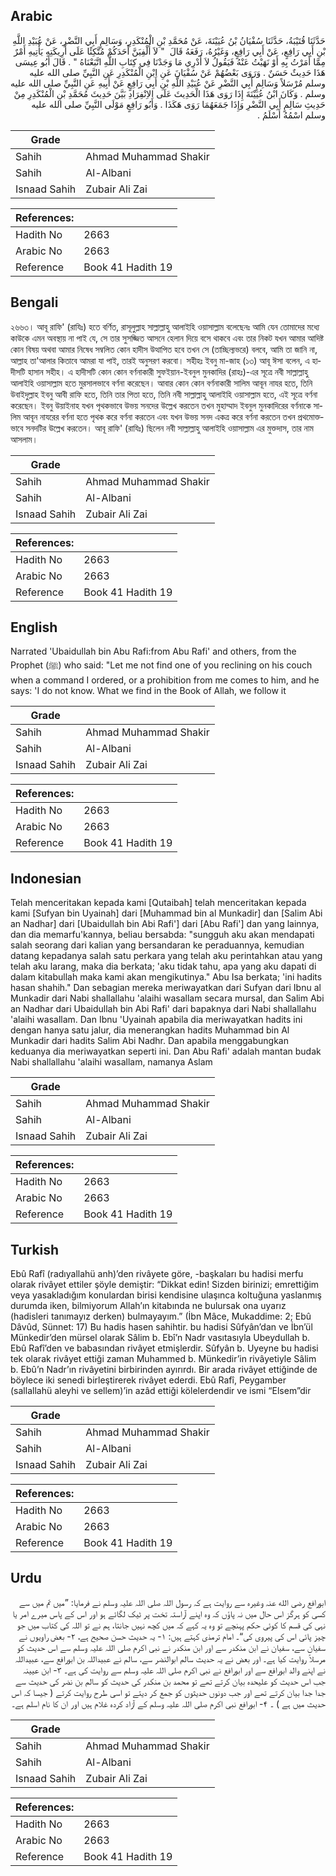 ## Arabic


<div dir="rtl" lang="ar" style={{fontSize:'larger',backgroundColor:'#f8f9fa',padding:20}}>
حَدَّثَنَا قُتَيْبَةُ، حَدَّثَنَا سُفْيَانُ بْنُ عُيَيْنَةَ، عَنْ مُحَمَّدِ بْنِ الْمُنْكَدِرِ، وَسَالِمٍ أَبِي النَّضْرِ، عَنْ عُبَيْدِ اللَّهِ بْنِ أَبِي رَافِعٍ، عَنْ أَبِي رَافِعٍ، وَغَيْرُهُ، رَفَعَهُ قَالَ ‏ "‏ لاَ أُلْفِيَنَّ أَحَدَكُمْ مُتَّكِئًا عَلَى أَرِيكَتِهِ يَأْتِيهِ أَمْرٌ مِمَّا أَمَرْتُ بِهِ أَوْ نَهَيْتُ عَنْهُ فَيَقُولُ لاَ أَدْرِي مَا وَجَدْنَا فِي كِتَابِ اللَّهِ اتَّبَعْنَاهُ ‏"‏ ‏.‏ قَالَ أَبُو عِيسَى هَذَا حَدِيثٌ حَسَنٌ ‏.‏ وَرَوَى بَعْضُهُمْ عَنْ سُفْيَانَ عَنِ ابْنِ الْمُنْكَدِرِ عَنِ النَّبِيِّ صلى الله عليه وسلم مُرْسَلاً وَسَالِمٍ أَبِي النَّضْرِ عَنْ عُبَيْدِ اللَّهِ بْنِ أَبِي رَافِعٍ عَنْ أَبِيهِ عَنِ النَّبِيِّ صلى الله عليه وسلم ‏.‏ وَكَانَ ابْنُ عُيَيْنَةَ إِذَا رَوَى هَذَا الْحَدِيثَ عَلَى الاِنْفِرَادِ بَيَّنَ حَدِيثَ مُحَمَّدِ بْنِ الْمُنْكَدِرِ مِنْ حَدِيثِ سَالِمٍ أَبِي النَّضْرِ وَإِذَا جَمَعَهُمَا رَوَى هَكَذَا ‏.‏ وَأَبُو رَافِعٍ مَوْلَى النَّبِيِّ صلى الله عليه وسلم اسْمُهُ أَسْلَمُ ‏.‏
</div>
<div style={{backgroundColor:'#f8f9fa',padding:20, marginBottom: 10}}><table> <thead> <tr> <th>Grade</th> <th></th> </tr> </thead> <tbody> <tr><td>Sahih</td><td>Ahmad Muhammad Shakir</td></tr><tr><td>Sahih</td><td>Al-Albani</td></tr><tr><td>Isnaad Sahih</td><td>Zubair Ali Zai</td></tr></tbody></table><table> <thead> <tr> <th>References:</th> <th></th> </tr> </thead> <tbody><tr><td>Hadith No</td><td>2663</td></tr><tr><td>Arabic No</td><td>2663</td></tr><tr><td>Reference</td><td>Book 41 Hadith 19</td></tr></tbody></table></div>

## Bengali


<div dir="ltr" lang="bn" style={{fontSize:'larger',backgroundColor:'#f8f9fa',padding:20}}>
২৬৬৩। আবূ রাফি' (রাযিঃ) হতে বর্ণিত, রাসূলুল্লাহ সাল্লাল্লাহু আলাইহি ওয়াসাল্লাম বলেছেনঃ আমি যেন তোমাদের মধ্যে কাউকে এমন অবস্থায় না পাই যে, সে তার সুসজ্জিত আসনে হেলান দিয়ে বসে থাকবে এবং তার নিকট যখন আমার আদিষ্ট কোন বিষয় অথবা আমার নিষেধ সম্বলিত কোন হাদীস উত্থাপিত হবে তখন সে (তাচ্ছিল্যভরে) বলবে, আমি তা জানি না, আল্লাহ তা'আলার কিতাবে আমরা যা পাই, তারই অনুসরণ করবো। সহীহঃ ইবনু মা-জাহ (১৩) আবূ ঈসা বলেন, এ হাদীসটি হাসান সহীহ। এ হাদীসটি কোন কোন বর্ণনাকারী সুফইয়ান-ইবনুল মুনকাদির (রাহঃ)-এর সূত্রে নবী সাল্লাল্লাহু আলাইহি ওয়াসাল্লাম হতে মুরসালভাবে বর্ণনা করেছেন। আবার কোন কোন বর্ণনাকারী সালিম আবূন নাযর হতে, তিনি উবাইদুল্লাহ ইবনু আবী রাফি হতে, তিনি তার পিতা হতে, তিনি নবী সাল্লাল্লাহু আলাইহি ওয়াসাল্লাম হতে, এই সূত্রে বর্ণনা করেছেন। ইবনু উয়াইনাহ যখন পৃথকভাবে উভয় সনদের উল্লেখ করতেন তখন মুহাম্মাদ ইবনুল মুনকাদিরের বর্ণনাকে সালিম আবূন নাযরের বর্ণনা হতে পৃথক করে বর্ণনা করতেন এবং যখন উভয় সনদ একত্র করে বর্ণনা করতেন তখন প্রথমোক্তভাবে সনদটির উল্লেখ করতেন। আবূ রাফি' (রাযিঃ) ছিলেন নবী সাল্লাল্লাহু আলাইহি ওয়াসাল্লাম এর মুক্তদাস, তার নাম আসলাম।
</div>
<div style={{backgroundColor:'#f8f9fa',padding:20, marginBottom: 10}}><table> <thead> <tr> <th>Grade</th> <th></th> </tr> </thead> <tbody> <tr><td>Sahih</td><td>Ahmad Muhammad Shakir</td></tr><tr><td>Sahih</td><td>Al-Albani</td></tr><tr><td>Isnaad Sahih</td><td>Zubair Ali Zai</td></tr></tbody></table><table> <thead> <tr> <th>References:</th> <th></th> </tr> </thead> <tbody><tr><td>Hadith No</td><td>2663</td></tr><tr><td>Arabic No</td><td>2663</td></tr><tr><td>Reference</td><td>Book 41 Hadith 19</td></tr></tbody></table></div>

## English


<div dir="ltr" lang="en" style={{fontSize:'larger',backgroundColor:'#f8f9fa',padding:20}}>
Narrated 'Ubaidullah bin Abu Rafi:from Abu Rafi' and others, from the Prophet (ﷺ) who said: "Let me not find one of you reclining on his couch when a command I ordered, or a prohibition from me comes to him, and he says: 'I do not know. What we find in the Book of Allah, we follow it
</div>
<div style={{backgroundColor:'#f8f9fa',padding:20, marginBottom: 10}}><table> <thead> <tr> <th>Grade</th> <th></th> </tr> </thead> <tbody> <tr><td>Sahih</td><td>Ahmad Muhammad Shakir</td></tr><tr><td>Sahih</td><td>Al-Albani</td></tr><tr><td>Isnaad Sahih</td><td>Zubair Ali Zai</td></tr></tbody></table><table> <thead> <tr> <th>References:</th> <th></th> </tr> </thead> <tbody><tr><td>Hadith No</td><td>2663</td></tr><tr><td>Arabic No</td><td>2663</td></tr><tr><td>Reference</td><td>Book 41 Hadith 19</td></tr></tbody></table></div>

## Indonesian


<div dir="ltr" lang="id" style={{fontSize:'larger',backgroundColor:'#f8f9fa',padding:20}}>
Telah menceritakan kepada kami [Qutaibah] telah menceritakan kepada kami [Sufyan bin Uyainah] dari [Muhammad bin al Munkadir] dan [Salim Abi an Nadhar] dari [Ubaidullah bin Abi Rafi'] dari [Abu Rafi'] dan yang lainnya, dan dia memarfu'kannya, beliau bersabda: "sungguh aku akan mendapati salah seorang dari kalian yang bersandaran ke peraduannya, kemudian datang kepadanya salah satu perkara yang telah aku perintahkan atau yang telah aku larang, maka dia berkata; 'aku tidak tahu, apa yang aku dapati di dalam kitabullah maka kami akan mengikutinya." Abu Isa berkata; 'ini hadits hasan shahih." Dan sebagian mereka meriwayatkan dari Sufyan dari Ibnu al Munkadir dari Nabi shallallahu 'alaihi wasallam secara mursal, dan Salim Abi an Nadhar dari Ubaidullah bin Abi Rafi' dari bapaknya dari Nabi shallallahu 'alaihi wasallam. Dan Ibnu 'Uyainah apabila dia meriwayatkan hadits ini dengan hanya satu jalur, dia menerangkan hadits Muhammad bin Al Munkadir dari hadits Salim Abi Nadhr. Dan apabila menggabungkan keduanya dia meriwayatkan seperti ini. Dan Abu Rafi' adalah mantan budak Nabi shallallahu 'alaihi wasallam, namanya Aslam
</div>
<div style={{backgroundColor:'#f8f9fa',padding:20, marginBottom: 10}}><table> <thead> <tr> <th>Grade</th> <th></th> </tr> </thead> <tbody> <tr><td>Sahih</td><td>Ahmad Muhammad Shakir</td></tr><tr><td>Sahih</td><td>Al-Albani</td></tr><tr><td>Isnaad Sahih</td><td>Zubair Ali Zai</td></tr></tbody></table><table> <thead> <tr> <th>References:</th> <th></th> </tr> </thead> <tbody><tr><td>Hadith No</td><td>2663</td></tr><tr><td>Arabic No</td><td>2663</td></tr><tr><td>Reference</td><td>Book 41 Hadith 19</td></tr></tbody></table></div>

## Turkish


<div dir="ltr" lang="tr" style={{fontSize:'larger',backgroundColor:'#f8f9fa',padding:20}}>
Ebû Rafî (radıyallahü anh)’den rivâyete göre, -başkaları bu hadisi merfu olarak rivâyet ettiler şöyle demiştir: “Dikkat edin! Sizden birinizi; emrettiğim veya yasakladığım konulardan birisi kendisine ulaşınca koltuğuna yaslanmış durumda iken, bilmiyorum Allah’ın kitabında ne bulursak ona uyarız (hadisleri tanımayız derken) bulmayayım.” (İbn Mâce, Mukaddime: 2; Ebû Dâvûd, Sünnet: 17) Bu hadis hasen sahihtir. bu hadisi Sûfyân’dan ve İbn’ül Münkedir’den mürsel olarak Sâlim b. Ebî’n Nadr vasıtasıyla Ubeydullah b. Ebû Rafî’den ve babasından rivâyet etmişlerdir. Sûfyân b. Uyeyne bu hadisi tek olarak rivâyet ettiği zaman Muhammed b. Münkedir’in rivâyetiyle Sâlim b. Ebû’n Nadr’ın rivâyetini birbirinden ayırırdı. Bir arada rivâyet ettiğinde de böylece iki senedi birleştirerek rivâyet ederdi. Ebû Rafî, Peygamber (sallallahü aleyhi ve sellem)’in azâd ettiği kölelerdendir ve ismi “Elsem”dir
</div>
<div style={{backgroundColor:'#f8f9fa',padding:20, marginBottom: 10}}><table> <thead> <tr> <th>Grade</th> <th></th> </tr> </thead> <tbody> <tr><td>Sahih</td><td>Ahmad Muhammad Shakir</td></tr><tr><td>Sahih</td><td>Al-Albani</td></tr><tr><td>Isnaad Sahih</td><td>Zubair Ali Zai</td></tr></tbody></table><table> <thead> <tr> <th>References:</th> <th></th> </tr> </thead> <tbody><tr><td>Hadith No</td><td>2663</td></tr><tr><td>Arabic No</td><td>2663</td></tr><tr><td>Reference</td><td>Book 41 Hadith 19</td></tr></tbody></table></div>

## Urdu


<div dir="rtl" lang="ur" style={{fontSize:'larger',backgroundColor:'#f8f9fa',padding:20}}>
ابورافع رضی الله عنہ وغیرہ سے روایت ہے کہ رسول اللہ صلی اللہ علیہ وسلم نے فرمایا: ”میں تم میں سے کسی کو ہرگز اس حال میں نہ پاؤں کہ وہ اپنے آراستہ تخت پر ٹیک لگائے ہو اور اس کے پاس میرے امر یا نہی کی قسم کا کوئی حکم پہنچے تو وہ یہ کہے کہ میں کچھ نہیں جانتا، ہم نے تو اللہ کی کتاب میں جو چیز پائی اس کی پیروی کی“۔ امام ترمذی کہتے ہیں: ۱- یہ حدیث حسن صحیح ہے، ۲- بعض راویوں نے سفیان سے، سفیان نے ابن منکدر سے اور ابن منکدر نے نبی اکرم صلی اللہ علیہ وسلم سے اس حدیث کو مرسلاً روایت کیا ہے۔ اور بعض نے یہ حدیث سالم ابوالنضر سے، سالم نے عبیداللہ بن ابورافع سے، عبیداللہ نے اپنے والد ابورافع سے اور ابورافع نے نبی اکرم صلی اللہ علیہ وسلم سے روایت کی ہے۔ ۳- ابن عیینہ جب اس حدیث کو علیحدہ بیان کرتے تھے تو محمد بن منکدر کی حدیث کو سالم بن نضر کی حدیث سے جدا جدا بیان کرتے تھے اور جب دونوں حدیثوں کو جمع کر دیتے تو اسی طرح روایت کرتے ( جیسا کہ اس حدیث میں ہے ) ۔ ۴- ابورافع نبی اکرم صلی اللہ علیہ وسلم کے آزاد کردہ غلام ہیں اور ان کا نام اسلم ہے۔
</div>
<div style={{backgroundColor:'#f8f9fa',padding:20, marginBottom: 10}}><table> <thead> <tr> <th>Grade</th> <th></th> </tr> </thead> <tbody> <tr><td>Sahih</td><td>Ahmad Muhammad Shakir</td></tr><tr><td>Sahih</td><td>Al-Albani</td></tr><tr><td>Isnaad Sahih</td><td>Zubair Ali Zai</td></tr></tbody></table><table> <thead> <tr> <th>References:</th> <th></th> </tr> </thead> <tbody><tr><td>Hadith No</td><td>2663</td></tr><tr><td>Arabic No</td><td>2663</td></tr><tr><td>Reference</td><td>Book 41 Hadith 19</td></tr></tbody></table></div>